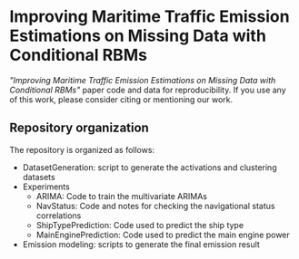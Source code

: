 # Improving Maritime Traffic Emission Estimations on Missing Data with Conditional RBMs

_"Improving Maritime Traffic Emission Estimations on Missing Data with Conditional RBMs"_ paper code and data for reproducibility.
If you use any of this work, please consider citing or mentioning our work.

## Repository organization

The repository is organized as follows:
- DatasetGeneration: script to generate the activations and clustering datasets
- Experiments
    + ARIMA: Code to train the multivariate ARIMAs
    + NavStatus: Code and notes for checking the navigational status correlations
    + ShipTypePrediction: Code used to predict the ship type
    + MainEnginePrediction: Code used to predict the main engine power
- Emission modeling: scripts to generate the final emission result

